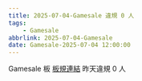 ```yaml
---
title: 2025-07-04-Gamesale 違規 0 人
tags:
    - Gamesale
abbrlink: 2025-07-04-Gamesale
date: Gamesale-2025-07-04 12:00:00
---
```

Gamesale 板 [板規連結](https://www.ptt.cc/bbs/Gossiping/M.1637425085.A.07D.html)
昨天違規 0 人
